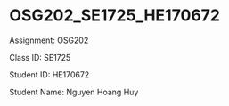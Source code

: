 # OSG202_SE1725_HE170672
Assignment: OSG202

Class ID: SE1725

Student ID: HE170672

Student Name: Nguyen Hoang Huy

